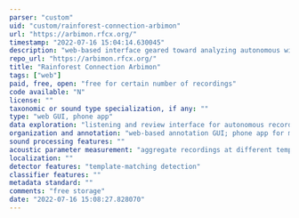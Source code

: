 ```yaml
---
parser: "custom"
uid: "custom/rainforest-connection-arbimon"
url: "https://arbimon.rfcx.org/"
timestamp: "2022-07-16 15:04:14.630045"
description: "web-based interface geared toward analyzing autonomous wildlife survey data"
repo_url: "https://arbimon.rfcx.org/"
title: "Rainforest Connection Arbimon"
tags: ["web"]
paid, free, open: "free for certain number of recordings"
code available: "N"
license: ""
taxonomic or sound type specialization, if any: ""
type: "web GUI, phone app"
data exploration: "listening and review interface for autonomous recordings; create listening playlists"
organization and annotation: "web-based annotation GUI; phone app for managing recorder deployment; web uploader that supports many common recorder timestamp formats"
sound processing features: ""
acoustic parameter measurement: "aggregate recordings at different temporal and spatial scales"
localization: ""
detector features: "template-matching detection"
classifier features: ""
metadata standard: ""
comments: "free storage"
date: "2022-07-16 15:08:27.828070"
---
```

